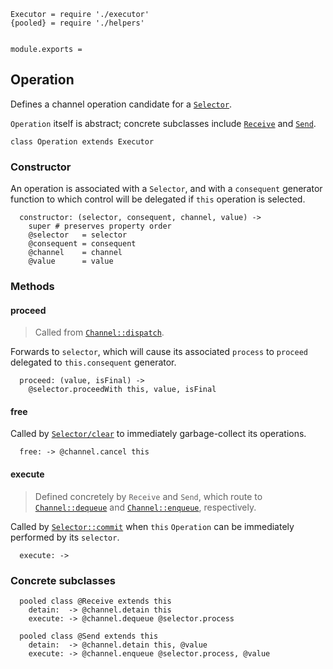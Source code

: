     Executor = require './executor'
    {pooled} = require './helpers'


    module.exports =




## Operation

Defines a channel operation candidate for a [`Selector`][].

`Operation` itself is abstract; concrete subclasses include [`Receive`][] and
[`Send`][].

    class Operation extends Executor


### Constructor

An operation is associated with a `Selector`, and with a `consequent` generator
function to which control will be delegated if `this` operation is selected.

      constructor: (selector, consequent, channel, value) ->
        super # preserves property order
        @selector   = selector
        @consequent = consequent
        @channel    = channel
        @value      = value



### Methods


#### proceed

> Called from [`Channel::dispatch`][].

Forwards to `selector`, which will cause its associated `process` to `proceed`
delegated to `this.consequent` generator.

      proceed: (value, isFinal) ->
        @selector.proceedWith this, value, isFinal


#### free

Called by [`Selector/clear`][] to immediately garbage-collect its operations.

      free: -> @channel.cancel this


#### execute

> Defined concretely by `Receive` and `Send`, which route to
  [`Channel::dequeue`][] and [`Channel::enqueue`][], respectively.

Called by [`Selector::commit`][] when `this` `Operation` can be immediately
performed by its `selector`.

      execute: ->



### Concrete subclasses

      pooled class @Receive extends this
        detain:  -> @channel.detain this
        execute: -> @channel.dequeue @selector.process

      pooled class @Send extends this
        detain:  -> @channel.detain this, @value
        execute: -> @channel.enqueue @selector.process, @value





[`Selector`]: selector.coffee.md
[`Selector/clear`]: selector.coffee.md#clear
[`Selector::commit`]: selector.coffee.md#commit
[`Channel::enqueue`]: channel.coffee.md#enqueue
[`Channel::dequeue`]: channel.coffee.md#dequeue
[`Channel::dispatch`]: channel.coffee.md#dispatch
[`Receive`]: #concrete-subclasses
[`Send`]: #concrete-subclasses
